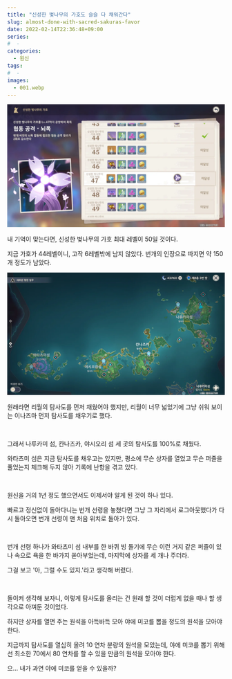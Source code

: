 ```yaml
---
title: "신성한 벚나무의 가호도 슬슬 다 채워간다"
slug: almost-done-with-sacred-sakuras-favor
date: 2022-02-14T22:36:48+09:00
series:
#  - 
categories:
  - 원신
tags:
#  - 
images:
  - 001.webp
---
```


![](001.webp)

내 기억이 맞는다면, 신성한 벚나무의 가호 최대 레벨이 50일 것이다.

지금 가호가 44레벨이니, 고작 6레벨밖에 남지 않았다. 번개의 인장으로 따지면 약 150개 정도가 남았다.

![](002.webp)

원래라면 리월의 탐사도를 먼저 채웠어야 했지만, 리월이 너무 넓었기에 그냥 쉬워 보이는 이나즈마 먼저 탐사도를 채우기로 했다.

&nbsp;

그래서 나루카미 섬, 칸나즈카, 야시오리 섬 세 곳의 탐사도를 100%로 채웠다.

와타츠미 섬은 지금 탐사도를 채우고는 있지만, 평소에 무슨 상자를 열었고 무슨 퍼즐을 풀었는지 체크해 두지 않아 기록에 난항을 겪고 있다.

&nbsp;

원신을 거의 1년 정도 했으면서도 이제서야 알게 된 것이 하나 있다.

빠르고 정신없이 돌아다니는 번개 선령을 놓쳤다면 그냥 그 자리에서 로그아웃했다가 다시 돌아오면 번개 선령이 맨 처음 위치로 돌아가 있다.

&nbsp;

번개 선령 하나가 와타츠미 섬 내부를 한 바퀴 빙 돌기에 무슨 이런 거지 같은 퍼즐이 있나 속으로 욕을 한 바가지 쏟아부었는데, 마지막에 상자를 세 개나 주더라.

그걸 보고 '아, 그럴 수도 있지.'라고 생각해 버렸다.

&nbsp;

돌이켜 생각해 보자니, 이렇게 탐사도를 올리는 건 원래 할 것이 더럽게 없을 때나 할 생각으로 아껴둔 것이었다.

하지만 상자를 열면 주는 원석을 아득바득 모아 야에 미코를 뽑을 정도의 원석을 모아야 한다.

지금까지 탐사도를 열심히 올려 10 연차 분량의 원석을 모았는데, 야에 미코를 뽑기 위해선 최소한 70에서 80 연차를 할 수 있을 만큼의 원석을 모아야 한다.

으... 내가 과연 야에 미코를 얻을 수 있을까?
